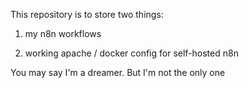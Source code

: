 This repository is to store two things:

1) my n8n workflows

2) working apache / docker config for self-hosted n8n

You may say I'm a dreamer. But I'm not the only one
